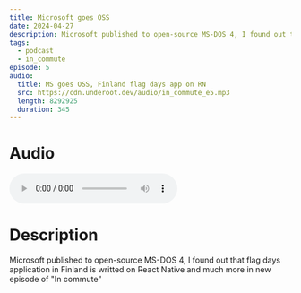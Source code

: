 ```yaml
---
title: Microsoft goes OSS
date: 2024-04-27
description: Microsoft published to open-source MS-DOS 4, I found out that flag days application in Finland is writted on React Native and much more in new episode of "In commute"
tags:
  - podcast
  - in_commute
episode: 5
audio:
  title: MS goes OSS, Finland flag days app on RN
  src: https://cdn.underoot.dev/audio/in_commute_e5.mp3
  length: 8292925
  duration: 345
---
```

# Audio
<audio src='{{ "https://dts.podtrac.com/redirect.mp3/" + audio.src }}' controls></audio>

# Description

Microsoft published to open-source MS-DOS 4, I found out that flag days application in Finland is writted on React Native and much more in new episode of "In commute"

